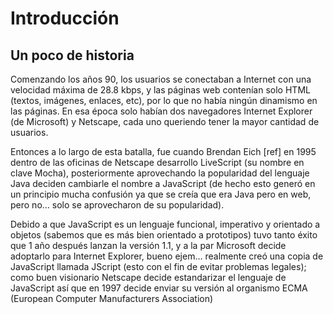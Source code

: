 # Introducción
## Un poco de historia

Comenzando los años 90, los usuarios se conectaban a Internet con una velocidad máxima de 28.8 kbps, y las páginas web contenían solo HTML (textos, imágenes, enlaces, etc), por lo que no había ningún dinamismo en las páginas. En esa época solo habían dos navegadores Internet Explorer (de Microsoft) y Netscape, cada uno queriendo tener la mayor cantidad de usuarios.

Entonces a lo largo de esta batalla, fue cuando Brendan Eich [ref] en 1995 dentro de las oficinas de Netscape desarrollo LiveScript (su nombre en clave Mocha), posteriormente aprovechando la popularidad del lenguaje Java deciden cambiarle el nombre a JavaScript (de hecho esto generó en un principio mucha confusión ya que se creía que era Java pero en web, pero no… solo se aprovecharon de su popularidad).

Debido a que JavaScript es un lenguaje funcional, imperativo y orientado a objetos (sabemos que es más bien orientado a prototipos) tuvo tanto éxito que 1 año después lanzan la versión 1.1, y a la par Microsoft decide adoptarlo para Internet Explorer, bueno ejem… realmente creó una copia de JavaScript llamada JScript (esto con el fin de evitar problemas legales); como buen visionario Netscape decide estandarizar el lenguaje de JavaScript así que en 1997 decide enviar su versión al organismo ECMA (European Computer Manufacturers Association)